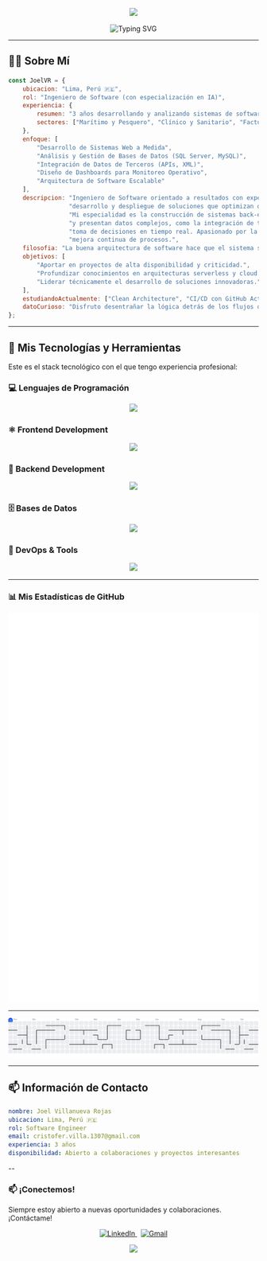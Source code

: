 <p align="center">
  <img src="https://capsule-render.vercel.app/api?type=wave&color=0:3498DB,100:2C3E50&height=250&section=header&text=Joel%20VR&fontSize=80&fontColor=fff&animation=twinkling" />
</p>

<div id="user-content-toc" align="center">
  <img src="https://readme-typing-svg.herokuapp.com?font=JetBrains+Mono&size=28&pause=1000&color=3498DB&center=true&vCenter=true&width=600&lines=Joel+VR;Ing+de+Software+con+Inteligencia+Art.;Desarrollador+Full-Stack;Analista+de+Sistemas+TI" alt="Typing SVG" />
</div>

---

## 👨‍💻 Sobre Mí

```javascript
const JoelVR = {
    ubicacion: "Lima, Perú 🇵🇪",
    rol: "Ingeniero de Software (con especialización en IA)",
    experiencia: {
        resumen: "3 años desarrollando y analizando sistemas de software complejos, desde aplicaciones de escritorio hasta plataformas web de monitoreo en tiempo real.",
        sectores: ["Marítimo y Pesquero", "Clínico y Sanitario", "Facturación y Ventas"]
    },
    enfoque: [
        "Desarrollo de Sistemas Web a Medida",
        "Análisis y Gestión de Bases de Datos (SQL Server, MySQL)",
        "Integración de Datos de Terceros (APIs, XML)",
        "Diseño de Dashboards para Monitoreo Operativo",
        "Arquitectura de Software Escalable"
    ],
    descripcion: "Ingeniero de Software orientado a resultados con experiencia probada en el diseño,"+
                 "desarrollo y despliegue de soluciones que optimizan operaciones críticas."+
                 "Mi especialidad es la construcción de sistemas back-end robustos que procesan"+
                 "y presentan datos complejos, como la integración de telemetría satelital para la"+
                 "toma de decisiones en tiempo real. Apasionado por la arquitectura de software y la"+
                 "mejora continua de procesos.",
    filosofia: "La buena arquitectura de software hace que el sistema sea elocuente y fácil de entender.",
    objetivos: [
        "Aportar en proyectos de alta disponibilidad y criticidad.",
        "Profundizar conocimientos en arquitecturas serverless y cloud.",
        "Liderar técnicamente el desarrollo de soluciones innovadoras."
    ],
    estudiandoActualmente: ["Clean Architecture", "CI/CD con GitHub Actions", "Optimización de Consultas SQL"],
    datoCurioso: "Disfruto desentrañar la lógica detrás de los flujos de datos complejos, casi tanto como un buen café por la mañana ☕."
};
```  
---

## 🚀 Mis Tecnologías y Herramientas

Este es el stack tecnológico con el que tengo experiencia profesional:
### 💻 Lenguajes de Programación
<p align="center">
  <a href="https://skillicons.dev">
    <img src="https://skillicons.dev/icons?i=python,php,js,java,ts,cs,r" />
  </a>
</p>

### ⚛️ Frontend Development
<p align="center">
  <a href="https://skillicons.dev">
    <img src="https://skillicons.dev/icons?i=react,angular,next,redux,bootstrap,tailwind,sass,astro,css,html" />
  </a>
</p>

### 🔧 Backend Development
<p align="center">
  <a href="https://skillicons.dev">
    <img src="https://skillicons.dev/icons?i=nodejs,laravel,express,fastapi,nest" />
  </a>
</p>

### 🗄️ Bases de Datos
<p align="center">
  <a href="https://skillicons.dev">
    <img src="https://skillicons.dev/icons?i=mysql,postgresql,mongodb,sqlite,redis,firebase" />
  </a>
</p>

### 🚀 DevOps & Tools
<p align="center">
  <a href="https://skillicons.dev">
    <img src="https://skillicons.dev/icons?i=github,git,vscode,visualstudio,pycharm,notion,postman,discord,linux,npm,ubuntu," />
  </a>
</p>

---

### 📊 Mis Estadísticas de GitHub

<p align="center">
  <img src="github-metrics.svg" alt="Metrics" />
</p>

---

<picture>
  <source media="(prefers-color-scheme: dark)" srcset="https://raw.githubusercontent.com/JoelVR1307/JoelVR1307/output/pacman-contribution-graph-dark.svg">
  <source media="(prefers-color-scheme: light)" srcset="https://raw.githubusercontent.com/JoelVR1307/JoelVR1307/output/pacman-contribution-graph.svg">
  <img alt="pacman contribution graph" src="https://raw.githubusercontent.com/JoelVR1307/JoelVR1307/output/pacman-contribution-graph.svg">
</picture>

---

## 📫 Información de Contacto

```yaml
nombre: Joel Villanueva Rojas
ubicacion: Lima, Perú 🇵🇪
rol: Software Engineer
email: cristofer.villa.1307@gmail.com
experiencia: 3 años
disponibilidad: Abierto a colaboraciones y proyectos interesantes
```
--

### 📫 ¡Conectemos!

Siempre estoy abierto a nuevas oportunidades y colaboraciones. ¡Contáctame!

<p align="center">
  <a href="https://www.linkedin.com/in/cristofer-joel-villanueva-rojas-68a37927b/?originalSubdomain=pe" target="_blank">
    <img src="https://img.shields.io/badge/LinkedIn-0077B5?style=for-the-badge&logo=linkedin&logoColor=white" alt="LinkedIn">
  </a>
  &nbsp;
  <a href="mailto:cristofer.villa.1307@gmail.com">
    <img src="https://img.shields.io/badge/Gmail-D14836?style=for-the-badge&logo=gmail&logoColor=white" alt="Gmail">
  </a>
</p>

<p align="center">
  <img src="https://capsule-render.vercel.app/api?type=wave&color=0:3498DB,100:2C3E50&height=150&section=footer" />
</p>
